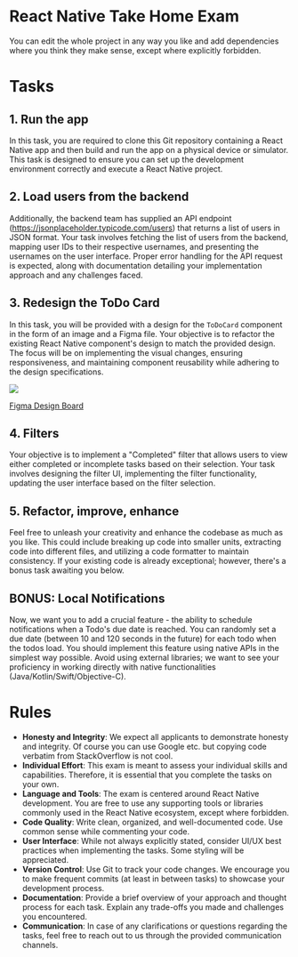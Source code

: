 # React Native Take Home Exam

You can edit the whole project in any way you like and add dependencies where you think they make sense, except where explicitly forbidden.

# Tasks

## 1. Run the app

In this task, you are required to clone this Git repository containing a React Native app and then build and run the app on a physical device or simulator. This task is designed to ensure you can set up the development environment correctly and execute a React Native project.

## 2. Load users from the backend

Additionally, the backend team has supplied an API endpoint (https://jsonplaceholder.typicode.com/users) that returns a list of users in JSON format. Your task involves fetching the list of users from the backend, mapping user IDs to their respective usernames, and presenting the usernames on the user interface. Proper error handling for the API request is expected, along with documentation detailing your implementation approach and any challenges faced.

## 3. Redesign the ToDo Card

In this task, you will be provided with a design for the `ToDoCard` component in the form of an image and a Figma file. Your objective is to refactor the existing React Native component's design to match the provided design. The focus will be on implementing the visual changes, ensuring responsiveness, and maintaining component reusability while adhering to the design specifications.

![](new_todo_card_design.png)

[Figma Design Board](https://www.figma.com/file/NdECMSVwhlKleFXgqHMFaS/React-Native-Take-Home?type=design&node-id=0%3A1&mode=design&t=8erirfEoUlKh9UAU-1)

## 4. Filters

Your objective is to implement a "Completed" filter that allows users to view either completed or incomplete tasks based on their selection. Your task involves designing the filter UI, implementing the filter functionality, updating the user interface based on the filter selection.

## 5. Refactor, improve, enhance

Feel free to unleash your creativity and enhance the codebase as much as you like. This could include breaking up code into smaller units, extracting code into different files, and utilizing a code formatter to maintain consistency. If your existing code is already exceptional; however, there's a bonus task awaiting you below.

## BONUS: Local Notifications

Now, we want you to add a crucial feature - the ability to schedule notifications when a Todo's due date is reached. You can randomly set a due date (between 10 and 120 seconds in the future) for each todo when the todos load. You should implement this feature using native APIs in the simplest way possible. Avoid using external libraries; we want to see your proficiency in working directly with native functionalities (Java/Kotlin/Swift/Objective-C).

# Rules
 * **Honesty and Integrity**: We expect all applicants to demonstrate honesty and integrity. Of course you can use Google etc. but copying code verbatim from StackOverflow is not cool.
 * **Individual Effort**: This exam is meant to assess your individual skills and capabilities. Therefore, it is essential that you complete the tasks on your own.
 * **Language and Tools**: The exam is centered around React Native development. You are free to use any supporting tools or libraries commonly used in the React Native ecosystem, except where forbidden.
 * **Code Quality**: Write clean, organized, and well-documented code. Use common sense while commenting your code.
 * **User Interface**: While not always explicitly stated, consider UI/UX best practices when implementing the tasks. Some styling will be appreciated.
 * **Version Control**: Use Git to track your code changes. We encourage you to make frequent commits (at least in between tasks) to showcase your development process.
 * **Documentation**: Provide a brief overview of your approach and thought process for each task. Explain any trade-offs you made and challenges you encountered.
 * **Communication**: In case of any clarifications or questions regarding the tasks, feel free to reach out to us through the provided communication channels.